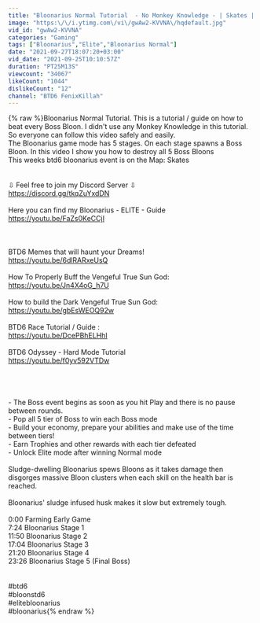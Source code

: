 ```yaml
---
title: "Bloonarius Normal Tutorial  - No Monkey Knowledge - | Skates | (BTD6)"
image: "https:\/\/i.ytimg.com\/vi\/gwAw2-KVVNA\/hqdefault.jpg"
vid_id: "gwAw2-KVVNA"
categories: "Gaming"
tags: ["Bloonarius","Elite","Bloonarius Normal"]
date: "2021-09-27T18:07:20+03:00"
vid_date: "2021-09-25T10:10:57Z"
duration: "PT25M13S"
viewcount: "34067"
likeCount: "1044"
dislikeCount: "12"
channel: "BTD6 FenixKillah"
---
```

{% raw %}Bloonarius Normal Tutorial. This is a tutorial / guide on how to beat every Boss Bloon. I didn't use any Monkey Knowledge in this tutorial. So everyone can follow this video safely and easily.<br />The Bloonarius game mode has 5 stages. On each stage spawns a Boss Bloon. In this video I show you how to destroy all 5 Boss Bloons<br />This weeks btd6 bloonarius event is on the Map: Skates<br /><br /><br />⇩ Feel free to join my Discord Server ⇩<br /><a rel="nofollow" target="blank" href="https://discord.gg/tkqZuYxdDN">https://discord.gg/tkqZuYxdDN</a><br /><br />Here you can find my Bloonarius - ELITE - Guide<br /><a rel="nofollow" target="blank" href="https://youtu.be/FaZs0KeCCjI">https://youtu.be/FaZs0KeCCjI</a><br /><br /><br /><br />BTD6 Memes that will haunt your Dreams!<br /><a rel="nofollow" target="blank" href="https://youtu.be/6dlRARxeUsQ">https://youtu.be/6dlRARxeUsQ</a><br /><br />How To Properly Buff the Vengeful True Sun God:<br /><a rel="nofollow" target="blank" href="https://youtu.be/Jn4X4oG_h7U">https://youtu.be/Jn4X4oG_h7U</a><br /><br />How to build the Dark Vengeful True Sun God: <br /><a rel="nofollow" target="blank" href="https://youtu.be/gbEsWEOQ92w">https://youtu.be/gbEsWEOQ92w</a><br /><br />BTD6 Race Tutorial / Guide :<br /><a rel="nofollow" target="blank" href="https://youtu.be/DcePBhELHhI">https://youtu.be/DcePBhELHhI</a><br /><br />BTD6 Odyssey - Hard Mode Tutorial<br /><a rel="nofollow" target="blank" href="https://youtu.be/f0yv592VTDw">https://youtu.be/f0yv592VTDw</a><br /><br /><br /><br /><br />- The Boss event begins as soon as you hit Play and there is no pause between rounds.<br />- Pop all 5 tier of Boss to win each Boss mode<br />- Build your economy, prepare your abilities and make use of the time between tiers!<br />- Earn Trophies and other rewards with each tier defeated<br />- Unlock Elite mode after winning Normal mode<br /><br />Sludge-dwelling Bloonarius spews Bloons as it takes damage then disgorges massive Bloon clusters when each skill on the health bar is reached.<br /><br />Bloonarius' sludge infused husk makes it slow but extremely tough.<br /><br />0:00 Farming Early Game<br />7:24 Bloonarius Stage 1<br />11:50 Bloonarius Stage 2<br />17:04 Bloonarius Stage 3<br />21:20 Bloonarius Stage 4<br />23:26 Bloonarius Stage 5 (Final Boss)<br /><br /><br />#btd6<br />#bloonstd6<br />#elitebloonarius <br />#bloonarius{% endraw %}
